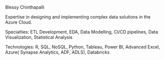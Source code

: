 Blessy Chinthapalli

Expertise in designing and implementing complex data solutions in the Azure Cloud.

Specialties: ETL Development, EDA, Data Modelling, CI/CD pipelines,  Data Visualization, Statistical Analysis

Technologies: R, SQL, NoSQL, Python, Tableau, Power BI, Advanced Excel, Azure( Synapse Analytics, ADF, ADLS), Databricks

